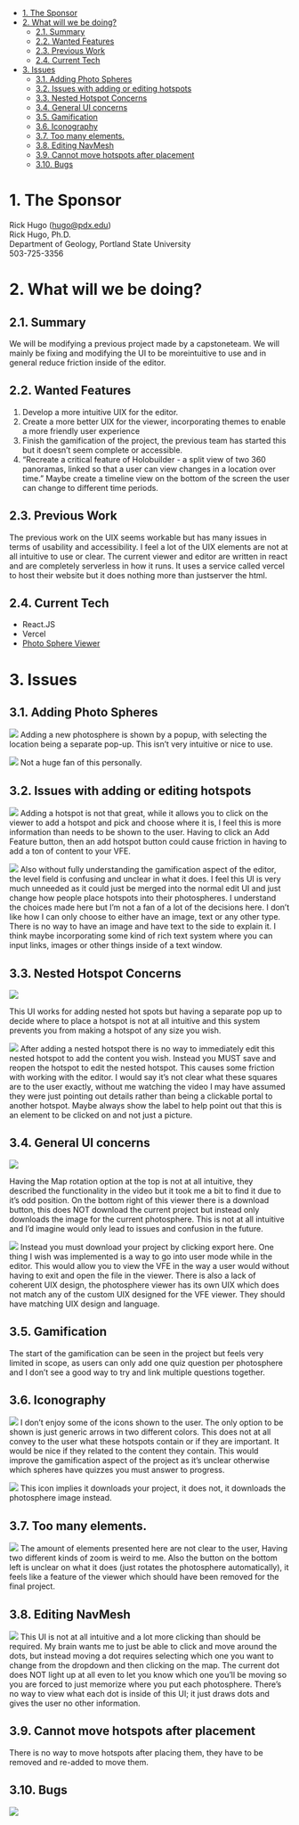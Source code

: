- [1. The Sponsor](#1-the-sponsor)
- [2. What will we be doing?](#2-what-will-we-be-doing)
  - [2.1. Summary](#21-summary)
  - [2.2. Wanted Features](#22-wanted-features)
  - [2.3. Previous Work](#23-previous-work)
  - [2.4. Current Tech](#24-current-tech)
- [3. Issues](#3-issues)
  - [3.1. Adding Photo Spheres](#31-adding-photo-spheres)
  - [3.2. Issues with adding or editing hotspots](#32-issues-with-adding-or-editing-hotspots)
  - [3.3. Nested Hotspot Concerns](#33-nested-hotspot-concerns)
  - [3.4. General UI concerns](#34-general-ui-concerns)
  - [3.5. Gamification](#35-gamification)
  - [3.6. Iconography](#36-iconography)
  - [3.7. Too many elements.](#37-too-many-elements)
  - [3.8. Editing NavMesh](#38-editing-navmesh)
  - [3.9. Cannot move hotspots after placement](#39-cannot-move-hotspots-after-placement)
  - [3.10. Bugs](#310-bugs)

# 1. The Sponsor

Rick Hugo ([hugo@pdx.edu](mailto:hugo@pdx.edu))  
Rick Hugo, Ph.D.  
Department of Geology, Portland State University  
503-725-3356  

# 2. What will we be doing?

## 2.1. Summary
We will be modifying a previous project made by a capstoneteam. We will mainly be fixing and modifying the UI to be moreintuitive to use and in general reduce friction inside of the editor.

## 2.2. Wanted Features

1. Develop a more intuitive UIX for the editor. 
2. Create a more better UIX for the viewer, incorporating themes to enable a more friendly user experience
3. Finish the gamification of the project, the previous team has started this but it doesn’t seem complete or accessible.
4. “Recreate a critical feature of Holobuilder - a split view of two 360 panoramas, linked so that a user can view changes in a location over time.” Maybe create a timeline view on the bottom of the screen the user can change to different time periods. 

## 2.3. Previous Work

The previous work on the UIX seems workable but has many issues in terms of usability and accessibility. I feel a lot of the UIX elements are not at all intuitive to use or clear. The current viewer and editor are written in react and are completely serverless in how it runs. It uses a service called vercel to host their website but it does nothing more than justserver the html.

## 2.4. Current Tech
- React.JS
- Vercel
- [Photo Sphere Viewer](https://photo-sphere-viewer.js.org)

# 3. Issues

## 3.1. Adding Photo Spheres

![](vfe_images/image3.png)
Adding a new photosphere is shown by a popup, with selecting the location being a separate pop-up. This isn’t very intuitive or nice to use. 

![](vfe_images/image7.png)
Not a huge fan of this personally.

## 3.2. Issues with adding or editing hotspots


![](vfe_images/image5.png)
Adding a hotspot is not that great, while it allows you to click on the viewer to add a hotspot and pick and choose where it is, I feel this is more information than needs to be shown to the user. Having to click an Add Feature button, then an add hotspot button could cause friction in having to add a ton of content to your VFE. 


![](vfe_images/image1.png)
Also without fully understanding the gamification aspect of the editor, the level field is confusing and unclear in what it does. I feel this UI is very much unneeded as it could just be merged into the normal edit UI and just change how people place hotspots into their photospheres.
I understand the choices made here but I’m not a fan of a lot of the decisions here. I don’t like how I can only choose to either have an image, text or any other type. There is no way to have an image and have text to the side to explain it.  I think maybe incorporating some kind of rich text system where you can input links, images or other things inside of a text window. 

## 3.3. Nested Hotspot Concerns

![](vfe_images/image13.png)

This UI works for adding nested hot spots but having a separate pop up to decide where to place a hotspot is not at all intuitive and this system prevents you from making a hotspot of any size you wish.

![](vfe_images/image4.png)
After adding a nested hotspot there is no way to immediately edit this nested hotspot to add the content you wish. Instead you MUST save and reopen the hotspot to edit the nested hotspot. This causes some friction with working with the editor. 
I would say it’s not clear what these squares are to the user exactly, without me watching the video I may have assumed they were just pointing out details rather than being a clickable portal to another hotspot. Maybe always show the label to help point out that this is an element to be clicked on and not just a picture. 


## 3.4. General UI concerns
![](vfe_images/image9.png)

Having the Map rotation option at the top is not at all intuitive, they described the functionality in the video but it took me a bit to find it due to it’s odd position. On the bottom right of this viewer there is a download button, this does NOT download the current project but instead only downloads the image for the current photosphere. This is not at all intuitive and I’d imagine would only lead to issues and confusion in the future. 

![](vfe_images/image12.png) Instead you must download your project by clicking export here.
One thing I wish was implemented is a way to go into user mode while in the editor. This would allow you to view the VFE in the way a user would without having to exit and open the file in the viewer. 
There is also a lack of coherent UIX design, the photosphere viewer has its own UIX which does not match any of the custom UIX designed for the VFE viewer. They should have matching UIX design and language. 

## 3.5. Gamification
The start of the gamification can be seen in the project but feels very limited in scope, as users can only add one quiz question per photosphere and I don’t see a good way to try and link multiple questions together. 

## 3.6. Iconography

![](vfe_images/image11.png)
I don’t enjoy some of the icons shown to the user. The only option to be shown is just generic arrows in two different colors. This does not at all convey to the user what these hotspots contain or if they are important. It would be nice if they related to the content they contain. This would improve the gamification aspect of the project as it’s unclear otherwise which spheres have quizzes you must answer to progress. 

![](vfe_images/image8.png)
This icon implies it downloads your project, it does not, it downloads the photosphere image instead.

## 3.7. Too many elements.
![](vfe_images/image2.png)
The amount of elements presented here are not clear to the user, Having two different kinds of zoom is weird to me. Also the button on the bottom left is unclear on what it does (just rotates the photosphere automatically), it feels like a feature of the viewer which should have been removed for the final project.

## 3.8. Editing NavMesh
![](vfe_images/image6.png)
This UI is not at all intuitive and a lot more clicking than should be required. My brain wants me to just be able to click and move around the dots, but instead moving a dot requires selecting which one you want to change from the dropdown and then clicking on the map. The current dot does NOT light up at all even to let you know which one you’ll be moving so you are forced to just memorize where you put each photosphere. There’s no way to view what each dot is inside of this UI; it just draws dots and gives the user no other information.

## 3.9. Cannot move hotspots after placement
There is no way to move hotspots after placing them, they have to be removed and re-added to move them.


## 3.10. Bugs
![](vfe_images/image10.png)